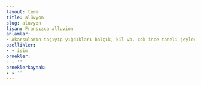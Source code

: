 ```yaml
---
layout: term
title: alüvyon
slug: aluvyon
lisan: Fransızca alluvion
anlamlar:
- Akarsuların taşıyıp yığdıkları balçık, kil vb. çok ince taneli şeylerin kum ve çakılla karışmasıyla oluşan yığın; lığ
ozellikler:
- - isim
ornekler:
- - ''
orneklerkaynak:
- - ''
---
```

